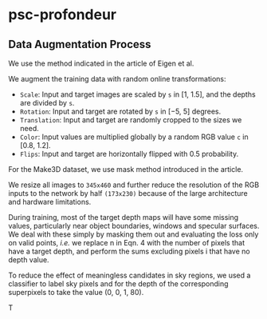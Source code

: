 # psc-profondeur

## Data Augmentation Process
We use the method indicated in the article of Eigen et al. 

We augment the training data with random online transformations: 

- `Scale`: Input and target images are scaled by `s` in [1, 1.5], and 
the depths are divided by `s`. 
- `Rotation`: Input and target are rotated by `s` in [−5, 5] degrees. 
- `Translation`: Input and target are randomly cropped to the sizes we 
need. 
- `Color`: Input values are multiplied globally by a random RGB value 
`c` in [0.8, 1.2]. 
- `Flips`: Input and target are horizontally flipped with 0.5 probability. 

For the Make3D dataset, we use mask method introduced in the article.

We resize all images to `345x460` and further reduce the resolution of
the RGB inputs to the network by half `(173x230)` because of the large 
architecture and hardware limitations.

During training, most of the target depth maps will have some missing 
values, particularly near object boundaries, windows and specular 
surfaces. We deal with these simply by masking them out and evaluating 
the loss only on valid points, *i.e.* we replace n in Eqn. 4 with the 
number of pixels that have a target depth, and perform the sums
excluding pixels i that have no depth value.

To reduce the effect of meaningless candidates in sky regions, we used a 
classifier to label sky pixels and for the depth of the corresponding 
superpixels to take the value (0, 0, 1, 80).

T

